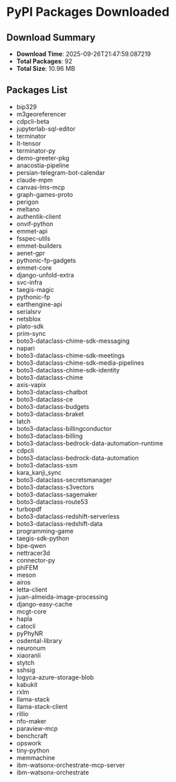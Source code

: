# PyPI Packages Downloaded

## Download Summary
- **Download Time**: 2025-09-26T21:47:59.087219
- **Total Packages**: 92
- **Total Size**: 10.96 MB

## Packages List
- bip329
- m3georeferencer
- cdpcli-beta
- jupyterlab-sql-editor
- terminator
- lt-tensor
- terminator-py
- demo-greeter-pkg
- anacostia-pipeline
- persian-telegram-bot-calendar
- claude-mpm
- canvas-lms-mcp
- graph-games-proto
- perigon
- meltano
- authentik-client
- onvif-python
- emmet-api
- fsspec-utils
- emmet-builders
- aenet-gpr
- pythonic-fp-gadgets
- emmet-core
- django-unfold-extra
- svc-infra
- taegis-magic
- pythonic-fp
- earthengine-api
- serialsrv
- netsblox
- plato-sdk
- prim-sync
- boto3-dataclass-chime-sdk-messaging
- napari
- boto3-dataclass-chime-sdk-meetings
- boto3-dataclass-chime-sdk-media-pipelines
- boto3-dataclass-chime-sdk-identity
- boto3-dataclass-chime
- axis-vapix
- boto3-dataclass-chatbot
- boto3-dataclass-ce
- boto3-dataclass-budgets
- boto3-dataclass-braket
- latch
- boto3-dataclass-billingconductor
- boto3-dataclass-billing
- boto3-dataclass-bedrock-data-automation-runtime
- cdpcli
- boto3-dataclass-bedrock-data-automation
- boto3-dataclass-ssm
- kara_kanji_sync
- boto3-dataclass-secretsmanager
- boto3-dataclass-s3vectors
- boto3-dataclass-sagemaker
- boto3-dataclass-route53
- turbopdf
- boto3-dataclass-redshift-serverless
- boto3-dataclass-redshift-data
- programming-game
- taegis-sdk-python
- bpe-qwen
- nettracer3d
- connector-py
- phiFEM
- meson
- airos
- letta-client
- juan-almeida-image-processing
- django-easy-cache
- mcgt-core
- hapla
- catocli
- pyPhyNR
- osdental-library
- neuronum
- xiaoranli
- stytch
- sshsig
- logyca-azure-storage-blob
- kabukit
- rxlm
- llama-stack
- llama-stack-client
- rillio
- nfo-maker
- paraview-mcp
- benchcraft
- opswork
- tiny-python
- memmachine
- ibm-watsonx-orchestrate-mcp-server
- ibm-watsonx-orchestrate
